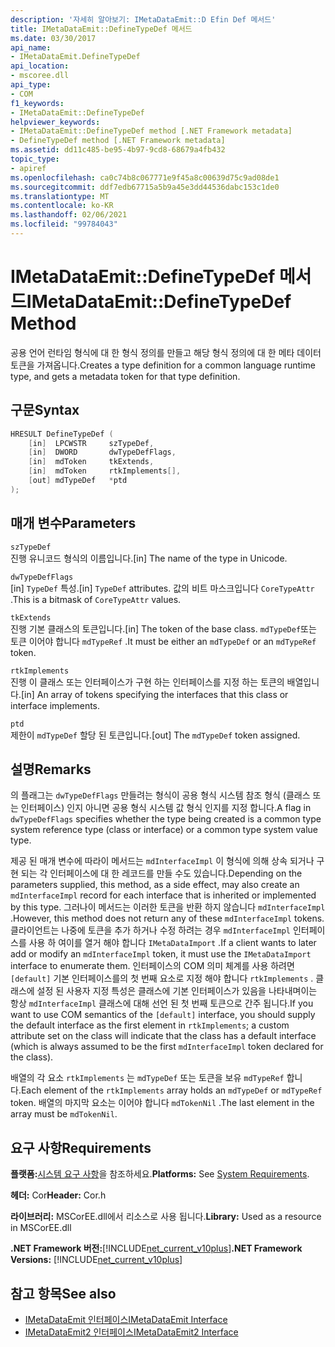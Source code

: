 ```yaml
---
description: '자세히 알아보기: IMetaDataEmit::D Efin Def 메서드'
title: IMetaDataEmit::DefineTypeDef 메서드
ms.date: 03/30/2017
api_name:
- IMetaDataEmit.DefineTypeDef
api_location:
- mscoree.dll
api_type:
- COM
f1_keywords:
- IMetaDataEmit::DefineTypeDef
helpviewer_keywords:
- IMetaDataEmit::DefineTypeDef method [.NET Framework metadata]
- DefineTypeDef method [.NET Framework metadata]
ms.assetid: dd11c485-be95-4b97-9cd8-68679a4fb432
topic_type:
- apiref
ms.openlocfilehash: ca0c74b8c067771e9f45a8c00639d75c9ad08de1
ms.sourcegitcommit: ddf7edb67715a5b9a45e3dd44536dabc153c1de0
ms.translationtype: MT
ms.contentlocale: ko-KR
ms.lasthandoff: 02/06/2021
ms.locfileid: "99784043"
---
```

# <a name="imetadataemitdefinetypedef-method"></a><span data-ttu-id="795de-103">IMetaDataEmit::DefineTypeDef 메서드</span><span class="sxs-lookup"><span data-stu-id="795de-103">IMetaDataEmit::DefineTypeDef Method</span></span>

<span data-ttu-id="795de-104">공용 언어 런타임 형식에 대 한 형식 정의를 만들고 해당 형식 정의에 대 한 메타 데이터 토큰을 가져옵니다.</span><span class="sxs-lookup"><span data-stu-id="795de-104">Creates a type definition for a common language runtime type, and gets a metadata token for that type definition.</span></span>  
  
## <a name="syntax"></a><span data-ttu-id="795de-105">구문</span><span class="sxs-lookup"><span data-stu-id="795de-105">Syntax</span></span>  
  
```cpp  
HRESULT DefineTypeDef (
    [in]  LPCWSTR     szTypeDef,
    [in]  DWORD       dwTypeDefFlags,
    [in]  mdToken     tkExtends,
    [in]  mdToken     rtkImplements[],
    [out] mdTypeDef   *ptd  
);  
```  
  
## <a name="parameters"></a><span data-ttu-id="795de-106">매개 변수</span><span class="sxs-lookup"><span data-stu-id="795de-106">Parameters</span></span>  

 `szTypeDef`  
 <span data-ttu-id="795de-107">진행 유니코드 형식의 이름입니다.</span><span class="sxs-lookup"><span data-stu-id="795de-107">[in] The name of the type in Unicode.</span></span>  
  
 `dwTypeDefFlags`  
 <span data-ttu-id="795de-108">[in] `TypeDef` 특성.</span><span class="sxs-lookup"><span data-stu-id="795de-108">[in] `TypeDef` attributes.</span></span> <span data-ttu-id="795de-109">값의 비트 마스크입니다 `CoreTypeAttr` .</span><span class="sxs-lookup"><span data-stu-id="795de-109">This is a bitmask of `CoreTypeAttr` values.</span></span>  
  
 `tkExtends`  
 <span data-ttu-id="795de-110">진행 기본 클래스의 토큰입니다.</span><span class="sxs-lookup"><span data-stu-id="795de-110">[in] The token of the base class.</span></span> <span data-ttu-id="795de-111">`mdTypeDef`또는 토큰 이어야 합니다 `mdTypeRef` .</span><span class="sxs-lookup"><span data-stu-id="795de-111">It must be either an `mdTypeDef` or an `mdTypeRef` token.</span></span>  
  
 `rtkImplements`  
 <span data-ttu-id="795de-112">진행 이 클래스 또는 인터페이스가 구현 하는 인터페이스를 지정 하는 토큰의 배열입니다.</span><span class="sxs-lookup"><span data-stu-id="795de-112">[in] An array of tokens specifying the interfaces that this class or interface implements.</span></span>  
  
 `ptd`  
 <span data-ttu-id="795de-113">제한이 `mdTypeDef` 할당 된 토큰입니다.</span><span class="sxs-lookup"><span data-stu-id="795de-113">[out] The `mdTypeDef` token assigned.</span></span>  
  
## <a name="remarks"></a><span data-ttu-id="795de-114">설명</span><span class="sxs-lookup"><span data-stu-id="795de-114">Remarks</span></span>  

 <span data-ttu-id="795de-115">의 플래그는 `dwTypeDefFlags` 만들려는 형식이 공용 형식 시스템 참조 형식 (클래스 또는 인터페이스) 인지 아니면 공용 형식 시스템 값 형식 인지를 지정 합니다.</span><span class="sxs-lookup"><span data-stu-id="795de-115">A flag in `dwTypeDefFlags` specifies whether the type being created is a common type system reference type (class or interface) or a common type system value type.</span></span>  
  
 <span data-ttu-id="795de-116">제공 된 매개 변수에 따라이 메서드는 `mdInterfaceImpl` 이 형식에 의해 상속 되거나 구현 되는 각 인터페이스에 대 한 레코드를 만들 수도 있습니다.</span><span class="sxs-lookup"><span data-stu-id="795de-116">Depending on the parameters supplied, this method, as a side effect, may also create an `mdInterfaceImpl` record for each interface that is inherited or implemented by this type.</span></span> <span data-ttu-id="795de-117">그러나이 메서드는 이러한 토큰을 반환 하지 않습니다 `mdInterfaceImpl` .</span><span class="sxs-lookup"><span data-stu-id="795de-117">However, this method does not return any of these `mdInterfaceImpl` tokens.</span></span> <span data-ttu-id="795de-118">클라이언트는 나중에 토큰을 추가 하거나 수정 하려는 경우 `mdInterfaceImpl` 인터페이스를 사용 하 여이를 열거 해야 합니다 `IMetaDataImport` .</span><span class="sxs-lookup"><span data-stu-id="795de-118">If a client wants to later add or modify an `mdInterfaceImpl` token, it must use the `IMetaDataImport` interface to enumerate them.</span></span> <span data-ttu-id="795de-119">인터페이스의 COM 의미 체계를 사용 하려면 `[default]` 기본 인터페이스를의 첫 번째 요소로 지정 해야 합니다 `rtkImplements` . 클래스에 설정 된 사용자 지정 특성은 클래스에 기본 인터페이스가 있음을 나타내며이는 항상 `mdInterfaceImpl` 클래스에 대해 선언 된 첫 번째 토큰으로 간주 됩니다.</span><span class="sxs-lookup"><span data-stu-id="795de-119">If you want to use COM semantics of the `[default]` interface, you should supply the default interface as the first element in `rtkImplements`; a custom attribute set on the class will indicate that the class has a default interface (which is always assumed to be the first `mdInterfaceImpl` token declared for the class).</span></span>  
  
 <span data-ttu-id="795de-120">배열의 각 요소 `rtkImplements` 는 `mdTypeDef` 또는 토큰을 보유 `mdTypeRef` 합니다.</span><span class="sxs-lookup"><span data-stu-id="795de-120">Each element of the `rtkImplements` array holds an `mdTypeDef` or `mdTypeRef` token.</span></span> <span data-ttu-id="795de-121">배열의 마지막 요소는 이어야 합니다 `mdTokenNil` .</span><span class="sxs-lookup"><span data-stu-id="795de-121">The last element in the array must be `mdTokenNil`.</span></span>  
  
## <a name="requirements"></a><span data-ttu-id="795de-122">요구 사항</span><span class="sxs-lookup"><span data-stu-id="795de-122">Requirements</span></span>  

 <span data-ttu-id="795de-123">**플랫폼:**[시스템 요구 사항](../../get-started/system-requirements.md)을 참조하세요.</span><span class="sxs-lookup"><span data-stu-id="795de-123">**Platforms:** See [System Requirements](../../get-started/system-requirements.md).</span></span>  
  
 <span data-ttu-id="795de-124">**헤더:** Cor</span><span class="sxs-lookup"><span data-stu-id="795de-124">**Header:** Cor.h</span></span>  
  
 <span data-ttu-id="795de-125">**라이브러리:** MSCorEE.dll에서 리소스로 사용 됩니다.</span><span class="sxs-lookup"><span data-stu-id="795de-125">**Library:** Used as a resource in MSCorEE.dll</span></span>  
  
 <span data-ttu-id="795de-126">**.NET Framework 버전:**[!INCLUDE[net_current_v10plus](../../../../includes/net-current-v10plus-md.md)]</span><span class="sxs-lookup"><span data-stu-id="795de-126">**.NET Framework Versions:** [!INCLUDE[net_current_v10plus](../../../../includes/net-current-v10plus-md.md)]</span></span>  
  
## <a name="see-also"></a><span data-ttu-id="795de-127">참고 항목</span><span class="sxs-lookup"><span data-stu-id="795de-127">See also</span></span>

- [<span data-ttu-id="795de-128">IMetaDataEmit 인터페이스</span><span class="sxs-lookup"><span data-stu-id="795de-128">IMetaDataEmit Interface</span></span>](imetadataemit-interface.md)
- [<span data-ttu-id="795de-129">IMetaDataEmit2 인터페이스</span><span class="sxs-lookup"><span data-stu-id="795de-129">IMetaDataEmit2 Interface</span></span>](imetadataemit2-interface.md)
